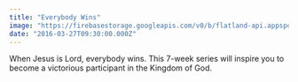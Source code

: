 ```yaml
---
title: "Everybody Wins"
image: "https://firebasestorage.googleapis.com/v0/b/flatland-api.appspot.com/o/series%2Fda04fb29-c277-4394-9ea9-d96a2ade0d66?alt=media&token=9b72054e-cf7e-4955-a4b6-e18e5b9d1366"
date: "2016-03-27T09:30:00.000Z"
---
```

When Jesus is Lord, everybody wins. This 7-week series will inspire you to become a victorious participant in the Kingdom of God.